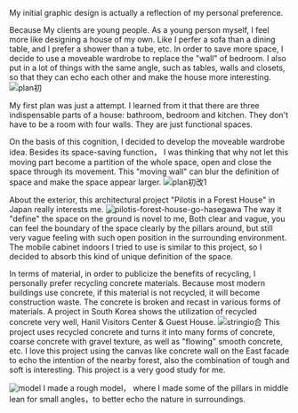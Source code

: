 My initial graphic design is actually a reflection of my personal preference.

Because My clients are young people. As a young person myself, I feel more like designing a house of my own. Like I perfer a sofa than a dining table, and I prefer a shower than a tube, etc. In order to save more space, I decide to use a moveable wardrobe to replace the "wall" of bedroom. I also put in a lot of things with the same angle, such as tables, walls and closets, so that they can echo each other and make the house more interesting.
![plan初](https://user-images.githubusercontent.com/90487022/134505389-bc65bc59-f09b-402f-8cc3-daf3098a40b4.jpg)

My first plan was just a attempt. I learned from it that there are three indispensable parts of a house: bathroom, bedroom and kitchen. They don't have to be a room with four walls. They are just functional spaces.

On the basis of this cognition, I decided to develop the moveable wardrobe idea. Besides its space-saving function， I was thinking that why not let this moving part become a partition of the whole space, open and close the space through its movement. This "moving wall" can blur the definition of space and make the space appear larger. 
![plan初改1](https://user-images.githubusercontent.com/90487022/134506993-d686389d-1428-4953-9162-4c080d3bf064.jpg)

About the exterior, this architectural project "Pilotis in a Forest House" in Japan really interests me.
![pilotis-forest-house-go-hasegawa](https://user-images.githubusercontent.com/90487022/134790396-81f7f12a-85c8-4451-a545-2a5f907bea50.jpg)
The way it "define" the space on the ground is novel to me, Both clear and vague, you can feel the boundary of the space clearly by the pillars around, but still very vague feeling with such open position in the surrounding environment. The mobile cabinet indoors I tried to use is similar to this project, so I decided to absorb this kind of unique definition of the space.

In terms of material, in order to publicize the benefits of recycling, I personally prefer recycling concrete materials. Because most modern buildings use concrete, if this material is not recycled, it will become construction waste. The concrete is broken and recast in various forms of materials. A project in South Korea shows the utilization of recycled concrete very well, Hanil Visitors Center & Guest House.
![stringio合](https://user-images.githubusercontent.com/90487022/134790783-b289c34e-a1ee-4e13-bc1d-adcafb5d8617.jpg)
This project uses recycled concrete and turns it into many forms of concrete, coarse concrete with gravel texture, as well as "flowing" smooth concrete, etc. I love this project using the canvas like concrete wall on the East facade to echo the intention of the nearby forest, also the combination of tough and soft is interesting. This project is a very good study for me.

![model](https://user-images.githubusercontent.com/90487022/134802337-1e03b6dd-63cc-403d-8912-496ac7f71bbf.jpg)
I made a rough model， where I made some of the pillars in middle lean for small angles，to better echo the nature in surroundings.
